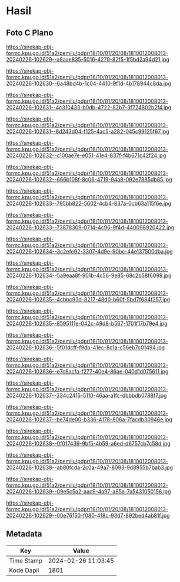 # Hasil

## Foto C Plano

https://sirekap-obj-formc.kpu.go.id/51a2/pemilu/pdpr/18/10/01/20/08/1810012008013-20240226-102629--a8aae835-5016-4279-82f5-1f5bd2a94d21.jpg

https://sirekap-obj-formc.kpu.go.id/51a2/pemilu/pdpr/18/10/01/20/08/1810012008013-20240226-102630--6a48bd4b-1c04-4410-9f1d-4b178944c8da.jpg

https://sirekap-obj-formc.kpu.go.id/51a2/pemilu/pdpr/18/10/01/20/08/1810012008013-20240226-102631--4c310433-b0db-4722-82b7-3f724802b2f4.jpg

https://sirekap-obj-formc.kpu.go.id/51a2/pemilu/pdpr/18/10/01/20/08/1810012008013-20240226-102631--8d243d04-f125-4ac5-a282-045c99125f67.jpg

https://sirekap-obj-formc.kpu.go.id/51a2/pemilu/pdpr/18/10/01/20/08/1810012008013-20240226-102632--c100ae7e-e051-41e4-837f-f4b671c42f24.jpg

https://sirekap-obj-formc.kpu.go.id/51a2/pemilu/pdpr/18/10/01/20/08/1810012008013-20240226-102632--666b108f-8c06-4719-94a8-092e7885db85.jpg

https://sirekap-obj-formc.kpu.go.id/51a2/pemilu/pdpr/18/10/01/20/08/1810012008013-20240226-102633--795bb822-5602-4cb4-837a-0cb63a115f6e.jpg

https://sirekap-obj-formc.kpu.go.id/51a2/pemilu/pdpr/18/10/01/20/08/1810012008013-20240226-102633--73878309-0714-4c96-9f4d-440098920422.jpg

https://sirekap-obj-formc.kpu.go.id/51a2/pemilu/pdpr/18/10/01/20/08/1810012008013-20240226-102634--3c2efe92-3307-4d9e-90bc-44e137500dba.jpg

https://sirekap-obj-formc.kpu.go.id/51a2/pemilu/pdpr/18/10/01/20/08/1810012008013-20240226-102634--5a9eaa8f-901b-4c56-9e85-68c2b58f6098.jpg

https://sirekap-obj-formc.kpu.go.id/51a2/pemilu/pdpr/18/10/01/20/08/1810012008013-20240226-102635--4cbbc93d-8217-48d0-b60f-5bd7f684f257.jpg

https://sirekap-obj-formc.kpu.go.id/51a2/pemilu/pdpr/18/10/01/20/08/1810012008013-20240226-102635--8595111e-042c-49d8-b567-1701f17b79e4.jpg

https://sirekap-obj-formc.kpu.go.id/51a2/pemilu/pdpr/18/10/01/20/08/1810012008013-20240226-102636--5f01dcff-f9db-41ec-8c1a-c56eb7c01494.jpg

https://sirekap-obj-formc.kpu.go.id/51a2/pemilu/pdpr/18/10/01/20/08/1810012008013-20240226-102636--e7c6acfa-f277-40e4-86ae-040d1d075611.jpg

https://sirekap-obj-formc.kpu.go.id/51a2/pemilu/pdpr/18/10/01/20/08/1810012008013-20240226-102637--334c2415-5110-46aa-a1fc-dbbbdb0788f7.jpg

https://sirekap-obj-formc.kpu.go.id/51a2/pemilu/pdpr/18/10/01/20/08/1810012008013-20240226-102637--be74de00-b336-4178-806a-7facdb30946e.jpg

https://sirekap-obj-formc.kpu.go.id/51a2/pemilu/pdpr/18/10/01/20/08/1810012008013-20240226-102638--0f017439-9bf5-4b59-a6ed-d6757cb7c58d.jpg

https://sirekap-obj-formc.kpu.go.id/51a2/pemilu/pdpr/18/10/01/20/08/1810012008013-20240226-102638--ab80fcda-2c0a-49a7-8093-9d8955b7bab3.jpg

https://sirekap-obj-formc.kpu.go.id/51a2/pemilu/pdpr/18/10/01/20/08/1810012008013-20240226-102639--09e5c5a2-aac9-4a97-a85a-7a5431050156.jpg

https://sirekap-obj-formc.kpu.go.id/51a2/pemilu/pdpr/18/10/01/20/08/1810012008013-20240226-102629--00e76150-f080-418c-93d7-892bed4ab81f.jpg


## Metadata

| Key        | Value               |
| ---------- | ------------------- |
| Time Stamp | 2024-02-26 11:03:45 |
| Kode Dapil | 1801                |



